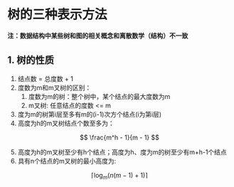 # 树的三种表示方法

**注：数据结构中某些树和图的相关概念和离散数学（结构）不一致**

## 1. 树的性质
1. 结点数 = 总度数 + 1
2. 度数为m和m叉树的区别：
   1. 度数为m的树：整个树中，某个结点的最大度数为m
   2. m叉树: 任意结点的度数 <= m
3. 度为m的树第i层至多有m的(i-1)次方个结点(i为第i层)
4. 高度为h的m叉树结点个数至多为：

$$
\frac{m^h - 1}{m - 1}
$$

5. 高度为h的m叉树至少有h个结点；高度为h、度为m的树至少有m+h-1个结点
6. 具有n个结点的m叉树的最小高度为:

$$
\lceil \log_m(n(m-1)+1) \rceil
$$

